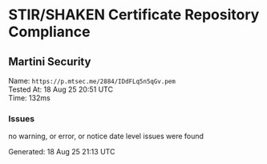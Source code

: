 # STIR/SHAKEN Certificate Repository Compliance

## Martini Security

Name: `https://p.mtsec.me/2884/IDdFLq5n5qGv.pem`\
Tested At: 18 Aug 25 20:51 UTC\
Time: 132ms

### Issues

no warning, or error, or notice date level issues were found

Generated: 18 Aug 25 21:13 UTC